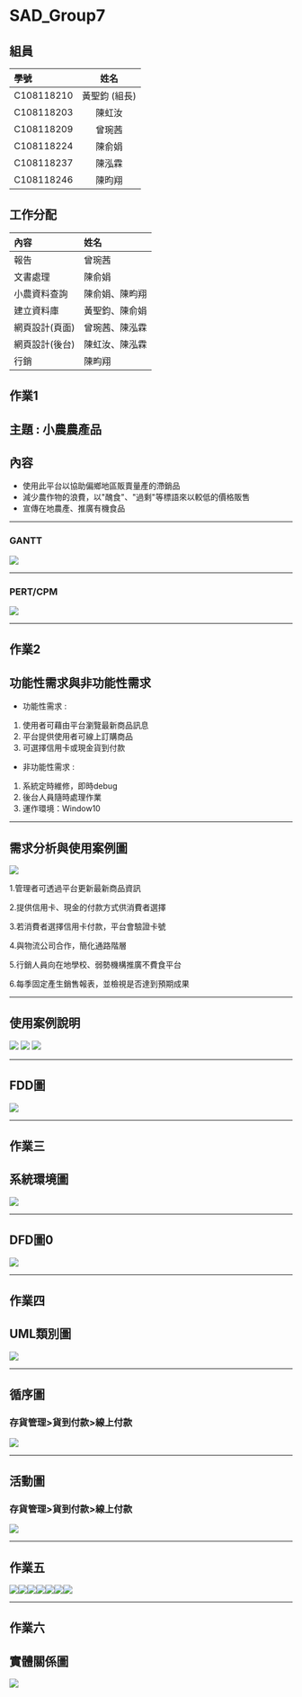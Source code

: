 # SAD_Group7
## 組員
|學號|姓名|
|:---|:---:|
|C108118210|黃聖鈞 (組長)|
|C108118203|陳虹汝|
|C108118209|曾琬茜|
|C108118224|陳俞娟|
|C108118237|陳泓霖|
|C108118246|陳昀翔|
## 工作分配
|內容|姓名|
|:---|:---|
|報告|曾琬茜|
|文書處理|陳俞娟|
|小農資料查詢|陳俞娟、陳畇翔|
|建立資料庫|黃聖鈞、陳俞娟|
|網頁設計(頁面)|曾琬茜、陳泓霖|
|網頁設計(後台)|陳虹汝、陳泓霖|
|行銷|陳畇翔|
## 作業1
## 主題 : 小農農產品 
## 內容
* 使用此平台以協助偏鄉地區販賣量產的滯銷品
* 減少農作物的浪費，以"醜食"、"過剩"等標語來以較低的價格販售
* 宣傳在地農產、推廣有機食品

***
### GANTT
![](甘特圖.png)
***
### PERT/CPM
![](PERT圖.png)
***
## 作業2
## 功能性需求與非功能性需求
* 功能性需求 :

1. 使用者可藉由平台瀏覽最新商品訊息
1. 平台提供使用者可線上訂購商品
1. 可選擇信用卡或現金貨到付款

* 非功能性需求 :

1. 系統定時維修，即時debug
1. 後台人員隨時處理作業
1. 運作環境：Window10
***
## 需求分析與使用案例圖

![](1634708653999.jpg)

1.管理者可透過平台更新最新商品資訊

2.提供信用卡、現金的付款方式供消費者選擇

3.若消費者選擇信用卡付款，平台會驗證卡號

4.與物流公司合作，簡化通路階層

5.行銷人員向在地學校、弱勢機構推廣不費食平台

6.每季固定產生銷售報表，並檢視是否達到預期成果
***
## 使用案例說明
![](QQQ.jpg)
![](CCC.jpg)
![](PPP.jpg)
***
## FDD圖
![](WBS心智圖.png)
***
## 作業三
## 系統環境圖
![](DFD.drawio.png)
***
## DFD圖0
![](DFD圖0.drawio.png)
***
## 作業四
## UML類別圖
![](UML類別圖.drawio.png)
***
## 循序圖
### 存貨管理>貨到付款>線上付款
![](循序圖.drawio.png)
***
## 活動圖
### 存貨管理>貨到付款>線上付款
![](活動圖.drawio.png)
***
## 作業五
![](首頁.PNG)![](登入畫面.PNG)![](註冊會員畫面.PNG)![](購買畫面.PNG)![](購買棗子畫面.PNG)![](農場預約.PNG)![](農場預約介面.PNG)
***
## 作業六
## 實體關係圖
![](ERD.drawio.png)
